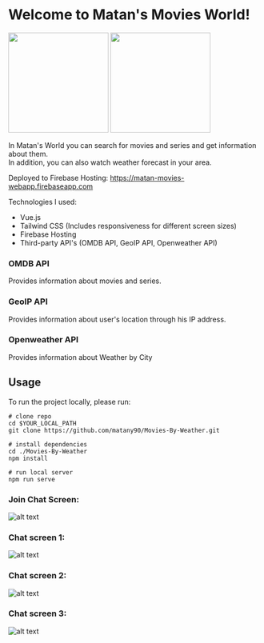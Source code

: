 # Welcome to Matan's Movies World!

<p float="left">
  <img src="https://imgur.com/tQSs7kp.png" width="200">
  <img src="https://image.flaticon.com/icons/png/512/3439/3439699.png" width="200">
</p>

In Matan's World you can search for movies and series and get information about them. <br />
In addition, you can also watch weather forecast in your area.

Deployed to Firebase Hosting:
https://matan-movies-webapp.firebaseapp.com

Technologies I used:
- Vue.js
- Tailwind CSS (Includes responsiveness for different screen sizes)
- Firebase Hosting
- Third-party API's (OMDB API, GeoIP API, Openweather API)

### OMDB API
Provides information about movies and series.

### GeoIP API
Provides information about user's location through his IP address.

### Openweather API
Provides information about Weather by City

## Usage
To run the project locally, please run:

```shell
# clone repo
cd $YOUR_LOCAL_PATH
git clone https://github.com/matany90/Movies-By-Weather.git

# install dependencies
cd ./Movies-By-Weather
npm install

# run local server
npm run serve
```

### Join Chat Screen:
![alt text](https://imgur.com/1bcg7CR.png)

### Chat screen 1:
![alt text](https://imgur.com/hBy8NY7.png)

### Chat screen 2:
![alt text](https://imgur.com/HQlfjAt.png)

### Chat screen 3:
![alt text](https://imgur.com/n7hGFAi.png)



